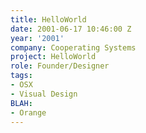 ```yaml
---
title: HelloWorld
date: 2001-06-17 10:46:00 Z
year: '2001'
company: Cooperating Systems
project: HelloWorld
role: Founder/Designer
tags:
- OSX
- Visual Design
BLAH:
- Orange
---
```


